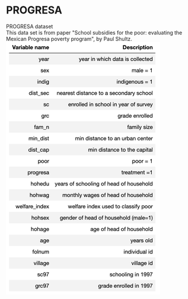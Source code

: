 # PROGRESA
PROGRESA dataset  
This data set is from paper "School subsidies for the poor: evaluating the Mexican Progresa poverty program", by Paul Shultz.  
![](variables.png)
